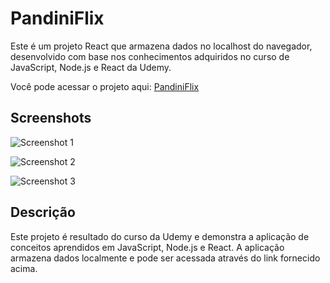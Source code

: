 # PandiniFlix

Este é um projeto React que armazena dados no localhost do navegador, desenvolvido com base nos conhecimentos adquiridos no curso de JavaScript, Node.js e React da Udemy.

Você pode acessar o projeto aqui: [PandiniFlix](https://pandini-flix.vercel.app/)

## Screenshots

![Screenshot 1](https://github.com/JPandini/PandiniFlix/assets/99928050/edbe8994-12e3-4019-970b-1aa4e3b19122)

![Screenshot 2](https://github.com/JPandini/PandiniFlix/assets/99928050/650006ff-7d76-481e-ad30-d9bc7dfad608)

![Screenshot 3](https://github.com/JPandini/PandiniFlix/assets/99928050/e8889399-e9f1-44be-8943-23218145b2e1)

## Descrição

Este projeto é resultado do curso da Udemy e demonstra a aplicação de conceitos aprendidos em JavaScript, Node.js e React. A aplicação armazena dados localmente e pode ser acessada através do link fornecido acima.


